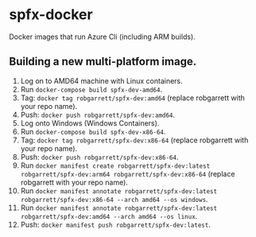 # spfx-docker
Docker images that run Azure Cli (including ARM builds).

## Building a new multi-platform image.
1. Log on to AMD64 machine with Linux containers.
2. Run `docker-compose build spfx-dev-amd64`.
3. Tag: `docker tag robgarrett/spfx-dev:amd64` (replace robgarrett with your repo name).
4. Push: `docker push robgarrett/spfx-dev:amd64`.
5. Log onto Windows (Windows Containers).
6. Run `docker-compose build spfx-dev-x86-64`.
7. Tag: `docker tag robgarrett/spfx-dev:x86-64` (replace robgarrett with your repo name).
8. Push: `docker push robgarrett/spfx-dev:x86-64`.
9. Run `docker manifest create robgarrett/spfx-dev:latest robgarrett/spfx-dev:arm64 robgarrett/spfx-dev:x86-64` (replace robgarrett with your repo name).
10. Run `docker manifest annotate robgarrett/spfx-dev:latest robgarrett/spfx-dev:x86-64 --arch amd64 --os windows`.
11. Run `docker manifest annotate robgarrett/spfx-dev:latest robgarrett/spfx-dev:amd64 --arch amd64 --os linux`.
11. Push: `docker manifest push robgarrett/spfx-dev:latest`.
